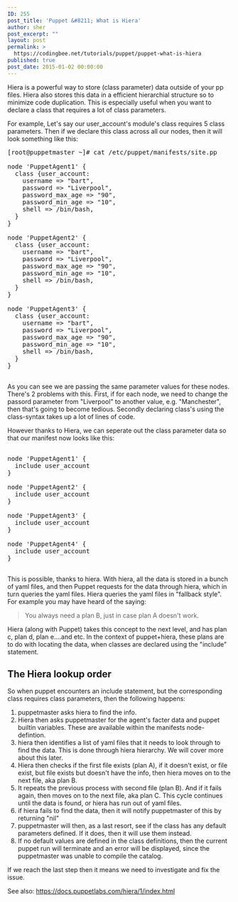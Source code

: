 ```yaml
---
ID: 255
post_title: 'Puppet &#8211; What is Hiera'
author: sher
post_excerpt: ""
layout: post
permalink: >
  https://codingbee.net/tutorials/puppet/puppet-what-is-hiera
published: true
post_date: 2015-01-02 00:00:00
---
```

Hiera is a powerful way to store (class parameter) data outside of your pp files. Hiera also stores this data in a efficient hierarchial structure so to minimize code duplication. This is especially useful when you want to declare a class that requires a lot of class parameters.  

For example, Let's say our user_account's module's class requires 5 class parameters. Then if we declare this class across all our nodes, then it will look something like this:



<pre>
[root@puppetmaster ~]# cat /etc/puppet/manifests/site.pp

node 'PuppetAgent1' {
  class {user_account:
    username => "bart",
    password => "Liverpool",
    password_max_age => "90",
    password_min_age => "10",
    shell => /bin/bash,
  }
}

node 'PuppetAgent2' {
  class {user_account:
    username => "bart",
    password => "Liverpool",
    password_max_age => "90",
    password_min_age => "10",
    shell => /bin/bash,
  }
}

node 'PuppetAgent3' {
  class {user_account:
    username => "bart",
    password => "Liverpool",
    password_max_age => "90",
    password_min_age => "10",
    shell => /bin/bash,
  }
}

</pre>

As you can see we are passing the same parameter values for these nodes. There's 2 problems with this. First, if for each node, we need to change the passord parameter from "Liverpool" to another value, e.g. "Manchester", then that's going to become tedious. Secondly declaring class's using the class-syntax takes up a lot of lines of code. 

However thanks to Hiera, we can seperate out the class parameter data so that our manifest now looks like this:

<pre>  
node 'PuppetAgent1' {
  include user_account
}

node 'PuppetAgent2' {
  include user_account
}

node 'PuppetAgent3' {
  include user_account
}

node 'PuppetAgent4' {
  include user_account
}

</pre>

This is possible, thanks to hiera. With hiera, all the data is stored in a bunch of yaml files, and then Puppet requests for the data through hiera, which in turn queries the yaml files. Hiera queries the yaml files in "fallback style". For example you may have heard of the saying:



<blockquote>
You always need a plan B, just in case plan A doesn't work. 
</blockquote>

Hiera (along with Puppet) takes this concept to the next level, and has plan c, plan d, plan e....and etc. In the context of puppet+hiera, these plans are to do with locating the data, when classes are declared using the "include" statement.  

<h2>The Hiera lookup order</h2>
So when puppet encounters an include statement, but the corresponding class requires class parameters, then the following happens:
<ol>
	<li>puppetmaster asks hiera to find the info. </li>
	<li>Hiera then asks puppetmaster for the agent's facter data and puppet builtin variables. These are available within the manifests node-defintion.</li>
	<li>hiera then identifies a list of yaml files that it needs to look through to find the data. This is done through hiera hierarchy. We will cover more about this later.</li>
	<li>Hiera then checks if the first file exists (plan A), if it doesn't exist, or file exist, but file exists but doesn't have the info, then hiera moves on to the next file, aka plan B.</li>
	<li>It repeats the previous process with second file (plan B). And if it fails again, then moves on to the next file, aka plan C. This cycle continues until the data is found, or hiera has run out of yaml files.</li>
	<li>if hiera fails to find the data, then it will notify puppetmaster of this by returning "nil"</li>
	<li>puppetmaster will then, as a last resort, see if the class has any default parameters defined. If it does, then it will use them instead.</li>
	<li>If no default values are defined in the class definitions, then the current puppet run will terminate and an error will be displayed, since the puppetmaster was unable to compile the catalog.</li>
 

</ol>

If we reach the last step then it means we need to investigate and fix the issue. 

 




See also:
https://docs.puppetlabs.com/hiera/1/index.html